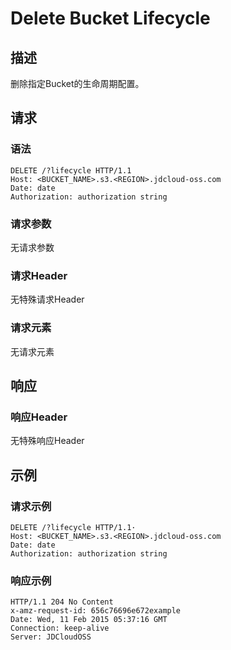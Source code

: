 # Delete Bucket Lifecycle

## 描述
删除指定Bucket的生命周期配置。

## 请求
### 语法
```
DELETE /?lifecycle HTTP/1.1
Host: <BUCKET_NAME>.s3.<REGION>.jdcloud-oss.com
Date: date
Authorization: authorization string
```
### 请求参数
无请求参数
### 请求Header
无特殊请求Header
### 请求元素
无请求元素

## 响应
### 响应Header
无特殊响应Header

## 示例
### 请求示例
```
DELETE /?lifecycle HTTP/1.1·
Host: <BUCKET_NAME>.s3.<REGION>.jdcloud-oss.com
Date: date
Authorization: authorization string 
```

### 响应示例
```
HTTP/1.1 204 No Content  
x-amz-request-id: 656c76696e672example  
Date: Wed, 11 Feb 2015 05:37:16 GMT
Connection: keep-alive  
Server: JDCloudOSS    
```
